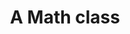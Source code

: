 ---
pid: mx248
title: A Math class
location_transcription: by the water so people can play (beach?)
coordinates: "[-75.138974200219, 39.949516537]"
zipcode: '19143'
gen_neighborhood: West Philadelphia
neighborhood: University City
outside_phl: 
age: '8'
age_range: 6-13
instagram: 
image_file_name: mx_248.jpg
proposal_transcription: Math Class by the water (beach) so people can play.
topic: Education,Family,Neighborhoods,Youth
topic_summary: 0, 0, 0, 0
type: Event,Interactive,Performance
keywords_other: Math
credit: Jeremiah | 20-5-17
image_labels: 
twitter: 
facebook: 
permalink: "/monuments/mx248/"
layout: item-page
---